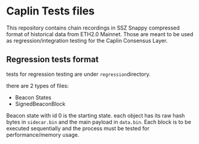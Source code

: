 # Caplin Tests files

This repository contains chain recordings in SSZ Snappy compressed format of historical data from ETH2.0 Mainnet. 
Those are meant to be used as regression/integration testing for the Caplin Consensus Layer.

## Regression tests format

tests for regression testing are under `regression`directory.

there are 2 types of files:

* Beacon States
* SignedBeaconBlock

Beacon state with id 0 is the starting state. each object has its raw hash bytes in `sidecar.bin` and the main 
payload in `data.bin`. Each block is to be executed sequentially and the process must be tested for 
performance/memory usage.
    
